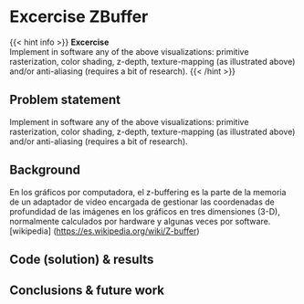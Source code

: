 # Excercise ZBuffer

{{< hint info >}}
**Excercise**  
Implement in software any of the above visualizations: primitive rasterization, color shading, z-depth, texture-mapping (as illustrated above) and/or anti-aliasing (requires a bit of research).
{{< /hint >}}

## Problem statement
Implement in software any of the above visualizations: primitive rasterization, color shading, z-depth, texture-mapping (as illustrated above) and/or anti-aliasing (requires a bit of research).

## Background

En los gráficos por computadora, el z-buffering es la parte de la memoria de un adaptador de video encargada de gestionar las coordenadas de profundidad de las imágenes en los gráficos en tres dimensiones (3-D), normalmente calculados por hardware y algunas veces por software. [wikipedia] (https://es.wikipedia.org/wiki/Z-buffer)

## Code (solution) & results


## Conclusions & future work